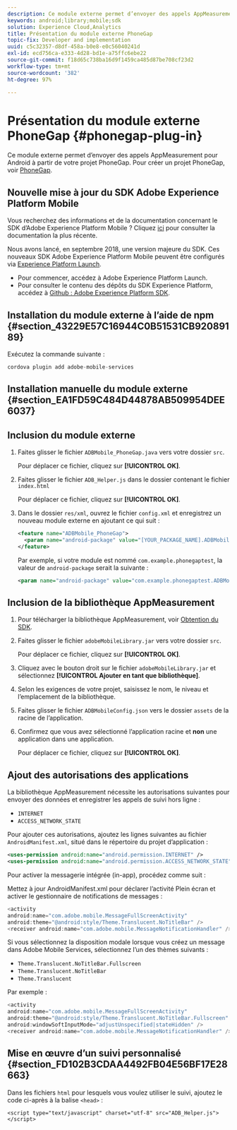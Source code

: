```yaml
---
description: Ce module externe permet d’envoyer des appels AppMeasurement pour Android à partir de votre projet PhoneGap.
keywords: android;library;mobile;sdk
solution: Experience Cloud,Analytics
title: Présentation du module externe PhoneGap
topic-fix: Developer and implementation
uuid: c5c32357-d8df-458a-b0e8-e0c56040241d
exl-id: ecd756ca-e333-4d28-bd1e-a75ffc6ebe22
source-git-commit: f18d65c738ba16d9f1459ca485d87be708cf23d2
workflow-type: tm+mt
source-wordcount: '382'
ht-degree: 97%

---
```


# Présentation du module externe PhoneGap {#phonegap-plug-in}

Ce module externe permet d’envoyer des appels AppMeasurement pour Android à partir de votre projet PhoneGap. Pour créer un projet PhoneGap, voir [PhoneGap](https://helpx.adobe.com/fr/experience-manager/6-4/mobile/using/phonegap.html).

## Nouvelle mise à jour du SDK Adobe Experience Platform Mobile

Vous recherchez des informations et de la documentation concernant le SDK d’Adobe Experience Platform Mobile ? Cliquez [ici](https://aep-sdks.gitbook.io/docs/) pour consulter la documentation la plus récente.

Nous avons lancé, en septembre 2018, une version majeure du SDK. Ces nouveaux SDK Adobe Experience Platform Mobile peuvent être configurés via [Experience Platform Launch](https://www.adobe.com/fr/experience-platform/launch.html).

* Pour commencer, accédez à Adobe Experience Platform Launch.
* Pour consulter le contenu des dépôts du SDK Experience Platform, accédez à [Github : Adobe Experience Platform SDK](https://github.com/Adobe-Marketing-Cloud/acp-sdks).


## Installation du module externe à l’aide de npm {#section_43229E57C16944C0B51531CB92089189}

Exécutez la commande suivante :

```java
cordova plugin add adobe-mobile-services
```

## Installation manuelle du module externe  {#section_EA1FD59C484D44878AB509954DEE6037}

## Inclusion du module externe

1. Faites glisser le fichier `ADBMobile_PhoneGap.java` vers votre dossier `src`.

   Pour déplacer ce fichier, cliquez sur **[!UICONTROL OK]**.

1. Faites glisser le fichier `ADB_Helper.js` dans le dossier contenant le fichier `index.html`

   Pour déplacer ce fichier, cliquez sur **[!UICONTROL OK]**.

1. Dans le dossier `res/xml`, ouvrez le fichier `config.xml` et enregistrez un nouveau module externe en ajoutant ce qui suit :

   ```xml
   <feature name="ADBMobile_PhoneGap"> 
     <param name="android-package" value="[YOUR_PACKAGE_NAME].ADBMobile_PhoneGap" /> 
   </feature>
   ```

   Par exemple, si votre module est nommé `com.example.phonegaptest`, la valeur de `android-package` serait la suivante :

   ```xml
   <param name="android-package" value="com.example.phonegaptest.ADBMobile_PhoneGap" />
   ```

## Inclusion de la bibliothèque AppMeasurement

1. Pour télécharger la bibliothèque AppMeasurement, voir [Obtention du SDK](/help/android/getting-started/dev-qs.md).
1. Faites glisser le fichier `adobeMobileLibrary.jar` vers votre dossier `src`.

   Pour déplacer ce fichier, cliquez sur **[!UICONTROL OK]**.

1. Cliquez avec le bouton droit sur le fichier `adobeMobileLibrary.jar` et sélectionnez **[!UICONTROL Ajouter en tant que bibliothèque]**.
1. Selon les exigences de votre projet, saisissez le nom, le niveau et l’emplacement de la bibliothèque.
1. Faites glisser le fichier `ADBMobileConfig.json` vers le dossier `assets` de la racine de l’application.
1. Confirmez que vous avez sélectionné l’application racine et **non** une application dans une application.

   Pour déplacer ce fichier, cliquez sur **[!UICONTROL OK]**.

## Ajout des autorisations des applications

La bibliothèque AppMeasurement nécessite les autorisations suivantes pour envoyer des données et enregistrer les appels de suivi hors ligne :

* `INTERNET`
* `ACCESS_NETWORK_STATE`

Pour ajouter ces autorisations, ajoutez les lignes suivantes au fichier `AndroidManifest.xml`, situé dans le répertoire du projet d’application :

```xml
<uses-permission android:name="android.permission.INTERNET" /> 
<uses-permission android:name="android.permission.ACCESS_NETWORK_STATE" />
```

Pour activer la messagerie intégrée (in-app), procédez comme suit :

Mettez à jour AndroidManifest.xml pour déclarer l’activité Plein écran et activer le gestionnaire de notifications de messages :

```java
<activity  
android:name="com.adobe.mobile.MessageFullScreenActivity"  
android:theme="@android:style/Theme.Translucent.NoTitleBar" /> 
<receiver android:name="com.adobe.mobile.MessageNotificationHandler" />
```

Si vous sélectionnez la disposition modale lorsque vous créez un message dans Adobe Mobile Services, sélectionnez l’un des thèmes suivants :

* `Theme.Translucent.NoTitleBar.Fullscreen`
* `Theme.Translucent.NoTitleBar`
* `Theme.Translucent`

Par exemple :

```java
<activity 
android:name="com.adobe.mobile.MessageFullScreenActivity" 
android:theme="@android:style/Theme.Translucent.NoTitleBar.Fullscreen" 
android:windowSoftInputMode="adjustUnspecified|stateHidden" /> 
<receiver android:name="com.adobe.mobile.MessageNotificationHandler" />
```

## Mise en œuvre d’un suivi personnalisé {#section_FD102B3CDAA4492FB04E56BF17E28663}

Dans les fichiers `html` pour lesquels vous voulez utiliser le suivi, ajoutez le code ci-après à la balise `<head>` :

```
<script type="text/javascript" charset="utf-8" src="ADB_Helper.js"></script>
```

